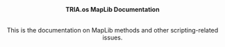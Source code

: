 <html>
<head>
</head>
<body>
<div align="center">
<strong>TRIA.os MapLib Documentation</strong><br></br>

This is the documentation on MapLib methods and other scripting-related issues.<br></br>
</div>
</body>
</html>